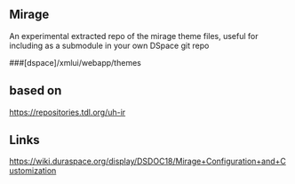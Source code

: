 Mirage
-----

An experimental extracted repo of the mirage theme files, useful for including as a submodule in your own DSpace git repo


###[dspace]/xmlui/webapp/themes


based on 
---

https://repositories.tdl.org/uh-ir

Links
---

https://wiki.duraspace.org/display/DSDOC18/Mirage+Configuration+and+Customization
